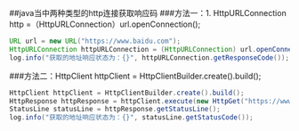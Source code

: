 ##java当中两种类型的http连接获取响应码
###方法一：1. HttpURLConnection http =（HttpURLConnection）url.openConnection();
```java
URL url = new URL("https://www.baidu.com");
HttpURLConnection httpURLConnection = (HttpURLConnection) url.openConnection();
log.info("获取的地址响应状态为：{}", httpURLConnection.getResponseCode());
```

###方法二：HttpClient httpClient = HttpClientBuilder.create().build();
```java
HttpClient httpClient = HttpClientBuilder.create().build();
HttpResponse httpResponse = httpClient.execute(new HttpGet("https://www.baidu.com"));
StatusLine statusLine = httpResponse.getStatusLine();
log.info("获取的地址响应状态为：{}", statusLine.getStatusCode());
```
